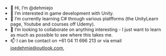 - 👋 Hi, I’m @dehmiejo
- 👀 I’m interested in game development with Unity. 
- 🌱 I’m currently learning C# through various platfforms (the UnityLearn page, Youtube and courses off Udemy).
- 💞️ I’m looking to collaborate on anything interesting - I just want to learn as much as possible to see where this takes me.
- 📫 I can be contact on +61 04 11 696 213 or via email joedehmie@outlook.com,

<!---
dehmiejo/dehmiejo is a ✨ special ✨ repository because its `README.md` (this file) appears on your GitHub profile.
You can click the Preview link to take a look at your changes.
--->
